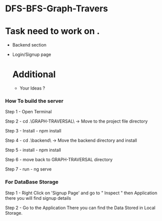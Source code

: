 # DFS-BFS-Graph-Travers

# Task need to work on .
- Backend section
- Login/Signup page
  
  # Additional
  - Your Ideas ?
 


###    How To build the server  ####  

Step 1 -  Open Terminal 

Step 2 -  cd .\GRAPH-TRAVERSAL\      -> Move to the project file directory 

Step 3 -  Install - npm install 

Step 4 -  cd .\backend\           -> Move the backend directory and install

Step 5 -  install - npm install

Step 6 -  move back to GRAPH-TRAVERSAL directory

Step 7 -  run - ng serve


### For DataBase Storage   ###

 Step 1 - Right Click on 'Signup Page' and go to " Inspect " then Application there you will find signup details
 
 Step 2 - Go to the Application 
          There you can find the Data Stored in Local Storage.
